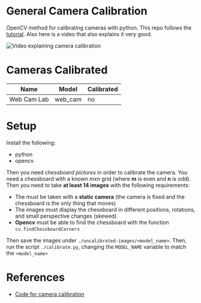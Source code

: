 # General Camera Calibration

OpenCV method for calibrating cameras with python. This repo follows the
[tutorial](https://docs.opencv.org/4.x/dc/dbb/tutorial_py_calibration.html). Also here is a video that also explains it very good.

![Video explaining camera calibration](https://www.youtube.com/watch?v=3h7wgR5fYik)

# Cameras Calibrated

| Name | Model | Calibrated | 
| ---- | ----- | --- | 
| Web Cam Lab | web_cam | no | 

# Setup

Install the following: 

- python
- opencv

Then you need *chessboard pictures* in order to calibrate the camera. You need a chessboard with a known *mxn* grid (where **m** is even and **n** is odd). Then you need to take **at least 14 images** with the following requirements: 

- The must be taken with a **static camera** (the camera is fixed and the chessboard is the only thing that moves)
- The images must display the chessboard in different positions, rotations, and small perspective changes (skewed)
- **Opencv** must be able to find the chessboard with the function  `cv.findChessboardCorners`

Then save the images under `./uncalibrated-images/<model_name>`. Then, run the script `./calibrate.py`, changing the `MODEL_NAME` variable to match the `<model_name>`

# References

- [Code for camera calibration](https://github.com/niconielsen32/CameraCalibration)
